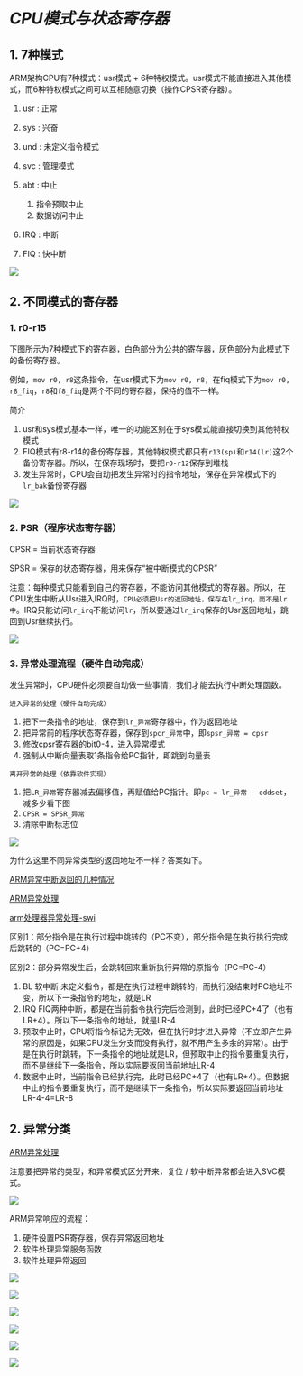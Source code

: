 # *CPU模式与状态寄存器*

## 1. 7种模式

ARM架构CPU有7种模式：usr模式 + 6种特权模式。usr模式不能直接进入其他模式，而6种特权模式之间可以互相随意切换（操作CPSR寄存器）。

1. usr : 正常
2. sys : 兴奋
3. und : 未定义指令模式
4. svc : 管理模式
5. abt : 中止

    1. 指令预取中止
    2. 数据访问中止

6. IRQ : 中断
7. FIQ : 快中断

![](https://ding-aliyun.oss-cn-shenzhen.aliyuncs.com/s3c2440/12_1_3_int_mode.png)

## 2. 不同模式的寄存器

### 1. r0-r15

下图所示为7种模式下的寄存器，白色部分为公共的寄存器，灰色部分为此模式下的备份寄存器。

例如，`mov r0, r8`这条指令，在usr模式下为`mov r0, r8`，在fiq模式下为`mov r0, r8_fiq`，`r8`和`f8_fiq`是两个不同的寄存器，保持的值不一样。

简介

1. usr和sys模式基本一样，唯一的功能区别在于sys模式能直接切换到其他特权模式
2. FIQ模式有r8-r14的备份寄存器，其他特权模式都只有`r13(sp)`和`r14(lr)`这2个备份寄存器。所以，在保存现场时，要把`r0-r12`保存到堆栈
3. 发生异常时，CPU会自动把发生异常时的指令地址，保存在异常模式下的`lr_bak`备份寄存器

![](https://ding-aliyun.oss-cn-shenzhen.aliyuncs.com/s3c2440/12_2_3_int_reg.png)

### 2. PSR（程序状态寄存器）

CPSR = 当前状态寄存器

SPSR = 保存的状态寄存器，用来保存“被中断模式的CPSR”

注意：每种模式只能看到自己的寄存器，不能访问其他模式的寄存器。所以，在CPU发生中断从Usr进入IRQ时，`CPU必须把Usr的返回地址，保存在lr_irq，而不是lr中`。IRQ只能访问`lr_irq`不能访问`lr`，所以要通过`lr_irq`保存的Usr返回地址，跳回到Usr继续执行。

![](https://ding-aliyun.oss-cn-shenzhen.aliyuncs.com/s3c2440/12_2_3_PSR.png)

### 3. 异常处理流程（硬件自动完成）

发生异常时，CPU硬件必须要自动做一些事情，我们才能去执行中断处理函数。

`进入异常的处理（硬件自动完成）`

1. 把下一条指令的地址，保存到`lr_异常`寄存器中，作为返回地址
2. 把异常前的程序状态寄存器，保存到`spcr_异常`中，即`spsr_异常 = cpsr`
3. 修改cpsr寄存器的bit0-4，进入异常模式
4. 强制从中断向量表取1条指令给PC指针，即跳到向量表

`离开异常的处理（依靠软件实现）`

1. 把`LR_异常`寄存器减去偏移值，再赋值给PC指针。即`pc = lr_异常 - oddset`，减多少看下图
2. `CPSR = SPSR_异常`
3. 清除中断标志位

![](https://ding-aliyun.oss-cn-shenzhen.aliyuncs.com/s3c2440/12_2_4_int_proces.png)

为什么这里不同异常类型的返回地址不一样？答案如下。

[ARM异常中断返回的几种情况](https://blog.csdn.net/u013562393/article/details/51661003)

[ARM异常处理](https://www.cnblogs.com/edwardliu2000/p/15029540.html)

[arm处理器异常处理-swi](http://www.360doc.com/content/11/0616/16/7152758_127383892.shtml)


区别1：部分指令是在执行过程中跳转的（PC不变），部分指令是在执行执行完成后跳转的（PC=PC+4）

区别2：部分异常发生后，会跳转回来重新执行异常的原指令（PC=PC-4）

1. BL 软中断 未定义指令，都是在执行过程中跳转的，而执行没结束时PC地址不变，所以下一条指令的地址，就是LR
2. IRQ FIQ两种中断，都是在当前指令执行完后检测到，此时已经PC+4了（也有LR+4）。所以下一条指令的地址，就是LR-4
3. 预取中止时，CPU将指令标记为无效，但在执行时才进入异常（不立即产生异常的原因是，如果CPU发生分支而没有执行，就不用产生多余的异常）。由于是在执行时跳转，下一条指令的地址就是LR，但预取中止的指令要重复执行，而不是继续下一条指令，所以实际要返回当前地址LR-4
4. 数据中止时，当前指令已经执行完，此时已经PC+4了（也有LR+4）。但数据中止的指令要重复执行，而不是继续下一条指令，所以实际要返回当前地址LR-4-4=LR-8

## 2. 异常分类

[ARM异常处理](https://blog.csdn.net/challenglistic/article/details/128315233)

注意要把异常的类型，和异常模式区分开来，复位 / 软中断异常都会进入SVC模式。

![](https://ding-aliyun.oss-cn-shenzhen.aliyuncs.com/s3c2440/12_2_2_int_type.png)

ARM异常响应的流程：

1. 硬件设置PSR寄存器，保存异常返回地址
2. 软件处理异常服务函数
3. 软件处理异常返回

![](https://ding-aliyun.oss-cn-shenzhen.aliyuncs.com/s3c2440/12_2_5.png)

![](https://ding-aliyun.oss-cn-shenzhen.aliyuncs.com/s3c2440/12_2_6.png)

![](https://ding-aliyun.oss-cn-shenzhen.aliyuncs.com/s3c2440/12_2_6.png)

![](https://ding-aliyun.oss-cn-shenzhen.aliyuncs.com/s3c2440/12_2_7.png)

![](https://ding-aliyun.oss-cn-shenzhen.aliyuncs.com/s3c2440/12_2_8.png)

![](https://ding-aliyun.oss-cn-shenzhen.aliyuncs.com/s3c2440/12_2_9.png)
